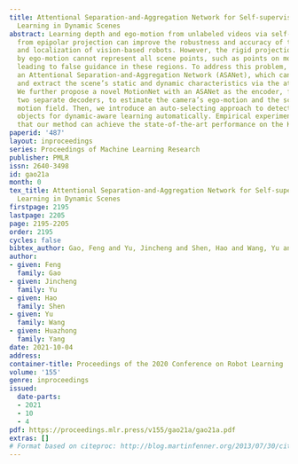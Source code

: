 ```yaml
---
title: Attentional Separation-and-Aggregation Network for Self-supervised Depth-Pose
  Learning in Dynamic Scenes
abstract: Learning depth and ego-motion from unlabeled videos via self-supervision
  from epipolar projection can improve the robustness and accuracy of the 3D perception
  and localization of vision-based robots. However, the rigid projection computed
  by ego-motion cannot represent all scene points, such as points on moving objects,
  leading to false guidance in these regions. To address this problem, we propose
  an Attentional Separation-and-Aggregation Network (ASANet), which can learn to distinguish
  and extract the scene’s static and dynamic characteristics via the attention mechanism.
  We further propose a novel MotionNet with an ASANet as the encoder, followed by
  two separate decoders, to estimate the camera’s ego-motion and the scene’s dynamic
  motion field. Then, we introduce an auto-selecting approach to detect the moving
  objects for dynamic-aware learning automatically. Empirical experiments demonstrate
  that our method can achieve the state-of-the-art performance on the KITTI benchmark.
paperid: '487'
layout: inproceedings
series: Proceedings of Machine Learning Research
publisher: PMLR
issn: 2640-3498
id: gao21a
month: 0
tex_title: Attentional Separation-and-Aggregation Network for Self-supervised Depth-Pose
  Learning in Dynamic Scenes
firstpage: 2195
lastpage: 2205
page: 2195-2205
order: 2195
cycles: false
bibtex_author: Gao, Feng and Yu, Jincheng and Shen, Hao and Wang, Yu and Yang, Huazhong
author:
- given: Feng
  family: Gao
- given: Jincheng
  family: Yu
- given: Hao
  family: Shen
- given: Yu
  family: Wang
- given: Huazhong
  family: Yang
date: 2021-10-04
address:
container-title: Proceedings of the 2020 Conference on Robot Learning
volume: '155'
genre: inproceedings
issued:
  date-parts:
  - 2021
  - 10
  - 4
pdf: https://proceedings.mlr.press/v155/gao21a/gao21a.pdf
extras: []
# Format based on citeproc: http://blog.martinfenner.org/2013/07/30/citeproc-yaml-for-bibliographies/
---
```

